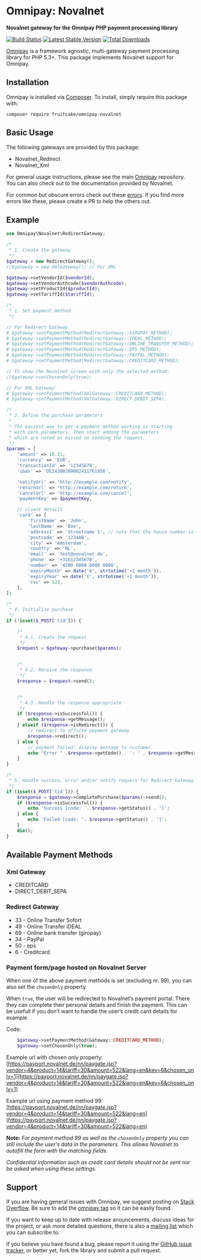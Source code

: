 # Omnipay: Novalnet

**Novalnet gateway for the Omnipay PHP payment processing library**

[![Build Status](https://travis-ci.org/fruitcake/omnipay-novalnet.png?branch=master)](https://travis-ci.org/fruitcake/omnipay-novalnet)
[![Latest Stable Version](https://poser.pugx.org/fruitcake/omnipay-novalnet/version.png)](https://packagist.org/packages/fruitcake/omnipay-novalnet)
[![Total Downloads](https://poser.pugx.org/fruitcake/omnipay-novalnet/d/total.png)](https://packagist.org/packages/fruitcake/omnipay-novalnet)

[Omnipay](https://github.com/omnipay/omnipay) is a framework agnostic, multi-gateway payment
processing library for PHP 5.3+. This package implements Novalnet support for Omnipay.


## Installation

Omnipay is installed via [Composer](http://getcomposer.org/). To install, simply require this package with:

```
composer require fruitcake/omnipay-novalnet
```


## Basic Usage

The following gateways are provided by this package:

* Novalnet_Redirect
* Novalnet_Xml

For general usage instructions, please see the main [Omnipay](https://github.com/omnipay/omnipay)
repository. You can also check out to the documentation provided by Novalnet.

For common but obscure errors check out these [errors](errors.md). If you find more errors like these, please create a PR to help the others out.


## Example

```php
use Omnipay\Novalnet\RedirectGateway;

/*
 * 1. Create the gateway
 */
$gateway = new RedirectGateway();
//$gateway = new XmlGateway(); // For XML

$gateway->setVendorId($vendorId);
$gateway->setVendorAuthcode($vendorAuthcode);
$gateway->setProductId($productId);
$gateway->setTariffId($tariffId);

/*
 * 1. Set payment method
 */

// For Redirect Gateway
# $gateway->setPaymentMethod(RedirectGateway::GIROPAY_METHOD);
# $gateway->setPaymentMethod(RedirectGateway::IDEAL_METHOD);
# $gateway->setPaymentMethod(RedirectGateway::ONLINE_TRANSFER_METHOD);
# $gateway->setPaymentMethod(RedirectGateway::EPS_METHOD);
# $gateway->setPaymentMethod(RedirectGateway::PAYPAL_METHOD);
# $gateway->setPaymentMethod(RedirectGateway::CREDITCARD_METHOD);

// To show the Novalnet screen with only the selected method:
//$gateway->setChosenOnly(true);

// For XML Gateway
# $gateway->setPaymentMethod(XmlGateway::CREDITCARD_METHOD);
# $gateway->setPaymentMethod(XmlGateway::DIRECT_DEBIT_SEPA);

/*
 * 3. Define the purchase parameters
 *
 * The easiest way to get a payment method working is starting
 * with zero parameters. Then start adding the parameters
 * which are noted as missed on sending the request.
 */
$params = [
    'amount' => 10.21,
    'currency' => 'EUR',
    'transactionId' => '12345678',
    'iban' => 'DE24300209002411761956',

    'notifyUrl' => 'http://example.com/notify',
    'returnUrl' => 'http://example.com/return',
    'cancelUrl' => 'http://example.com/cancel',
    'paymentKey' => $paymentKey,

    // client details
    'card' => [
        'firstName' => 'John',
        'lastName' => 'Doe',
        'address1' => 'Streetname 1', // note that the house number is included
        'postcode' => '1234AB',
        'city' => 'Amsterdam',
        'country' => 'NL',
        'email' => 'test@novalnet.de',
        'phone' => '+31612345678',
        'number' => '4200 0000 0000 0000',
        'expiryMonth' => date('m', strtotime('+1 month')),
        'expiryYear' => date('Y', strtotime('+1 month')),
        'cvv' => 123,
    ],
];

/*
 * 4. Initialize purchase
 */
if (!isset($_POST['tid'])) {

    /*
     * 4.1. Create the request
     */
    $request = $gateway->purchase($params);


    /*
     * 4.2. Receive the response
     */
    $response = $request->send();


    /*
     * 4.3. Handle the response appropriate
     */
    if ($response->isSuccessful()) {
        echo $response->getMessage();
    } elseif ($response->isRedirect()) {
        // redirect to offsite payment gateway
        $response->redirect();
    } else {
        // payment failed: display message to customer
        echo "Error " .$response->getCode() . ': ' . $response->getMessage();
    }
}

/*
 * 5. Handle success, error and/or notify request for Redirect Gateway
 */
if (isset($_POST['tid'])) {
    $response = $gateway->completePurchase($params)->send();
    if ($response->isSuccessful()) {
        echo 'Success [code: '. $response->getStatus() . ']';
    } else {
        echo 'Failed [code: '. $response->getStatus() . ']';
    }
    die();
}
```


## Available Payment Methods

### Xml Gateway

* CREDITCARD
* DIRECT_DEBIT_SEPA

### Redirect Gateway

* 33 - Online Transfer Sofort
* 49 - Online Transfer iDEAL
* 69 - Online bank transfer (giropay)
* 34 - PayPal
* 50 - eps
* 6 - Creditcard

### Payment form/page hosted on Novalnet Server
When one of the above payment methods is set (excluding nr. 99), you can also set the `chosenOnly` property.

When `true`, the user will be redirected to Novalnet’s payment portal. There they can complete their personal details and finish the payment. This can be usefull if you don’t want to handle the user’s credit card details for example.

Code:

```php
    $gateway->setPaymentMethod(Gateway::CREDITCARD_METHOD);
    $gateway->setChosenOnly(true);
```
Example url with chosen only property: [https://payport.novalnet.de/nn/paygate.jsp?vendor=4&product=14&tariff=30&amount=522&lang=en&key=6&chosen_only=1](https://payport.novalnet.de/nn/paygate.jsp?vendor=4&product=14&tariff=30&amount=522&lang=en&key=6&chosen_only=1)

Example url using payment method 99: [https://payport.novalnet.de/nn/paygate.jsp?vendor=4&product=14&tariff=30&amount=522&lang=en](https://payport.novalnet.de/nn/paygate.jsp?vendor=4&product=14&tariff=30&amount=522&lang=en)

__Note:__ _For payment method 99 as well as the `chosenOnly` property you can still include the user’s data in the parameters. This allows Novalnet to autofill the form with the matching fields._

_Confidential information such as credit card details should not be sent nor be asked when using these settings._


## Support

If you are having general issues with Omnipay, we suggest posting on
[Stack Overflow](http://stackoverflow.com/). Be sure to add the
[omnipay tag](http://stackoverflow.com/questions/tagged/omnipay) so it can be easily found.

If you want to keep up to date with release anouncements, discuss ideas for the project,
or ask more detailed questions, there is also a [mailing list](https://groups.google.com/forum/#!forum/omnipay) which
you can subscribe to.

If you believe you have found a bug, please report it using the [GitHub issue tracker](https://github.com/fruitcake/omnipay-novalnet/issues),
or better yet, fork the library and submit a pull request.
